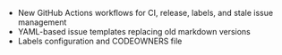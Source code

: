 - New GitHub Actions workflows for CI, release, labels, and stale issue management
- YAML-based issue templates replacing old markdown versions
- Labels configuration and CODEOWNERS file
